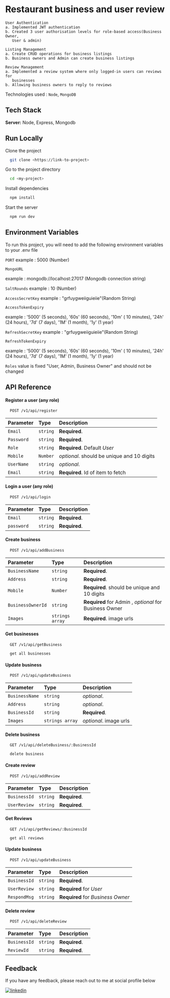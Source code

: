 
# Restaurant business and user review 
    User Authentication
    a. Implemented JWT authentication
    b. Created 3 user authorisation levels for role-based access(Business Owner,
       User & admin)

    Listing Management
    a. Create CRUD operations for business listings
    b. Business owners and Admin can create business listings 

    Review Management
    a. Implemented a review system where only logged-in users can reviews for
       businesses
    b. Allowing business owners to reply to reviews


Technologies used : `Node`, `MongoDB`

## Tech Stack



**Server:** Node, Express, Mongodb


## Run Locally

Clone the project

```bash
  git clone <https://link-to-project>
```

Go to the project directory

```bash
  cd <my-project>
```

Install dependencies

```bash
  npm install
```

Start the server

```bash
  npm run dev
```


## Environment Variables

To run this project, you will need to add the following environment variables to your .env file

`PORT`  example : 5000 (Number)

`MongoURL` 

example : mongodb://localhost:27017 (Mongodb connection string)

`SaltRounds` example : 10 (Number) 

`AccessSecretKey` example : "grfuygweiiguieiie"(Random String)

`AccessTokenExpiry` 

example : '5000' (5 seconds), '60s' (60 seconds), '10m' ( 10 minutes), '24h' (24 hours), '7d' (7 days),
'1M' (1 month), '1y' (1 year)


`RefreshSecretKey` example : "grfuygweiiguieiie"(Random String)

`RefreshTokenExpiry` 

example : '5000' (5 seconds), '60s' (60 seconds), '10m' ( 10 minutes), '24h' (24 hours), '7d' (7 days),
'1M' (1 month), '1y' (1 year)

`Roles` 
value is fixed "User, Admin, Business Owner" and should not be changed

## API Reference

#### Register a user (any role)

```http
  POST /v1/api/register
```

| Parameter | Type     | Description                       |
| :-------- | :------- | :-------------------------------- |
| `Email`      | `string` | **Required**.  |
| `Password`      | `string` | **Required**.  |
| `Role`      | `string` | **Required**. Default *User* |
| `Mobile`      | `Number` | *optional*. should be unique and 10 digits  |
| `UserName`      | `string` | *optional*. |
| `Email`      | `string` | **Required**. Id of item to fetch |


#### Login a user (any role)

```http
  POST /v1/api/login
```

| Parameter | Type     | Description                |
| :-------- | :------- | :------------------------- |
| `Email` | `string` | **Required**.|
| `password` | `string` | **Required**.|

#### Create business

```http
  POST /v1/api/addBusiness
```

| Parameter | Type     | Description                       |
| :-------- | :------- | :-------------------------------- |
| `BusinessName`      | `string` | **Required**.  |
| `Address`      | `string` | **Required**. |
| `Mobile`      | `Number` | **Required**. should be unique and 10 digits  |
| `BusinessOwnerId`      | `string` | **Required** for Admin , *optional* for Business Owner |
| `Images`      | `strings array` | **Required**. image urls |


#### Get businesses

```http
  GET /v1/api/getBusiness

  get all businesses
```

#### Update business

```http
  POST /v1/api/updateBusiness
```

| Parameter | Type     | Description                       |
| :-------- | :------- | :-------------------------------- |
| `BusinessName`      | `string` | *optional*.  |
| `Address`      | `string` | *optional*. |
| `BusinessId`      | `string` | **Required**. |
| `Images`      | `strings array` | *optional*. image urls |

#### Delete business

```http
  GET /v1/api/deleteBusiness/:BusinessId

  delete business
```

#### Create review

```http
  POST /v1/api/addReview
```

| Parameter | Type     | Description                       |
| :-------- | :------- | :-------------------------------- |
| `BusinessId`      | `string` | **Required**.  |
| `UserReview`      | `string` | **Required**. |



#### Get Reviews

```http
  GET /v1/api/getReviews/:BusinessId

  get all reviews
```

#### Update business

```http
  POST /v1/api/updateBusiness
```

| Parameter | Type     | Description                       |
| :-------- | :------- | :-------------------------------- |
| `BusinessId`      | `string` | **Required**.  |
| `UserReview`      | `string` | **Required** for *User* |
| `RespondMsg`      | `string` | **Required** for *Business Owner* |

#### Delete review

```http
  POST /v1/api/deleteReview
```

| Parameter | Type     | Description                       |
| :-------- | :------- | :-------------------------------- |
| `BusinessId`      | `string` | **Required**.  |
| `ReviewId`      | `string` | **Required**. |

## Feedback

If you have any feedback, please reach out to me at social profile below

[![linkedin](https://img.shields.io/badge/linkedin-0A66C2?style=for-the-badge&logo=linkedin&logoColor=white)](https://www.linkedin.com/in/srinathchitha/)



